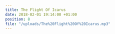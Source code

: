 ```yaml
---
title: The Flight Of Icarus
date: 2018-02-01 19:14:00 +01:00
position: 8
file: "/uploads/The%20Flight%20Of%20Icarus.mp3"
---
```


